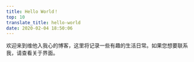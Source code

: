```yaml
---
title: Hello World！
top: 10
translate_title: hello-world
date: 2020-02-04 18:50:06
---
```

欢迎来到维他入我心的博客，这里将记录一些有趣的生活日常。如果您想要联系我，请查看关于界面。
